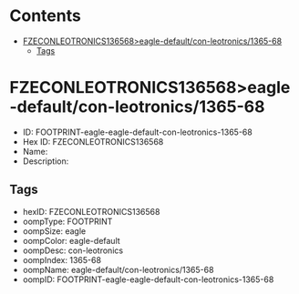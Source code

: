 



Contents
========

* [FZECONLEOTRONICS136568>eagle-default/con-leotronics/1365-68](#fzeconleotronics136568eagle-defaultcon-leotronics1365-68)
	* [Tags](#tags)

# FZECONLEOTRONICS136568>eagle-default/con-leotronics/1365-68

- ID: FOOTPRINT-eagle-eagle-default-con-leotronics-1365-68
- Hex ID: FZECONLEOTRONICS136568
- Name: 
- Description: 

## Tags

- hexID: FZECONLEOTRONICS136568
- oompType: FOOTPRINT
- oompSize: eagle
- oompColor: eagle-default
- oompDesc: con-leotronics
- oompIndex: 1365-68
- oompName: eagle-default/con-leotronics/1365-68
- oompID: FOOTPRINT-eagle-eagle-default-con-leotronics-1365-68
